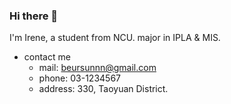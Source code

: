 ### Hi there 👋
I'm Irene, a student from NCU.
major in IPLA & MIS.

- contact me
  - mail: beursunnn@gmail.com
  - phone: 03-1234567
  - address: 330, Taoyuan District.

